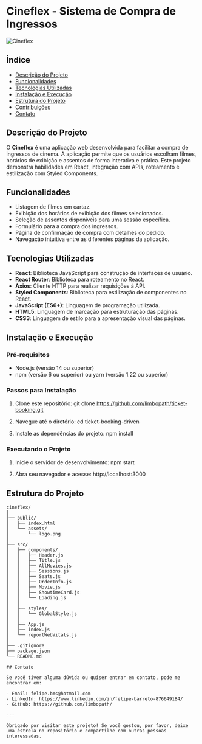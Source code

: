 # Cineflex - Sistema de Compra de Ingressos

![Cineflex](https://mock-api.driven.com.br/api/v8/cineflex/movies)

## Índice
- [Descrição do Projeto](#descrição-do-projeto)
- [Funcionalidades](#funcionalidades)
- [Tecnologias Utilizadas](#tecnologias-utilizadas)
- [Instalação e Execução](#instalação-e-execução)
- [Estrutura do Projeto](#estrutura-do-projeto)
- [Contribuições](#contribuições)
- [Contato](#contato)

## Descrição do Projeto

O **Cineflex** é uma aplicação web desenvolvida para facilitar a compra de ingressos de cinema. A aplicação permite que os usuários escolham filmes, horários de exibição e assentos de forma interativa e prática. Este projeto demonstra habilidades em React, integração com APIs, roteamento e estilização com Styled Components.

## Funcionalidades

- Listagem de filmes em cartaz.
- Exibição dos horários de exibição dos filmes selecionados.
- Seleção de assentos disponíveis para uma sessão específica.
- Formulário para a compra dos ingressos.
- Página de confirmação de compra com detalhes do pedido.
- Navegação intuitiva entre as diferentes páginas da aplicação.

## Tecnologias Utilizadas

- **React**: Biblioteca JavaScript para construção de interfaces de usuário.
- **React Router**: Biblioteca para roteamento no React.
- **Axios**: Cliente HTTP para realizar requisições à API.
- **Styled Components**: Biblioteca para estilização de componentes no React.
- **JavaScript (ES6+)**: Linguagem de programação utilizada.
- **HTML5**: Linguagem de marcação para estruturação das páginas.
- **CSS3**: Linguagem de estilo para a apresentação visual das páginas.

## Instalação e Execução

### Pré-requisitos

- Node.js (versão 14 ou superior)
- npm (versão 6 ou superior) ou yarn (versão 1.22 ou superior)

### Passos para Instalação

1. Clone este repositório:
   git clone https://github.com/limbopath/ticket-booking.git

2. Navegue até o diretório:
   cd ticket-booking-driven

3. Instale as dependências do projeto:
   npm install

### Executando o Projeto

1. Inicie o servidor de desenvolvimento:
   npm start

2. Abra seu navegador e acesse:
   http://localhost:3000

## Estrutura do Projeto

```plaintext
cineflex/
│
├── public/
│   ├── index.html
│   └── assets/
│       └── logo.png
│
├── src/
│   ├── components/
│   │   ├── Header.js
│   │   ├── Title.js
│   │   ├── AllMovies.js
│   │   ├── Sessions.js
│   │   ├── Seats.js
│   │   ├── OrderInfo.js
│   │   ├── Movie.js
│   │   ├── ShowtimeCard.js
│   │   └── Loading.js
│   │
│   ├── styles/
│   │   └── GlobalStyle.js
│   │
│   ├── App.js
│   ├── index.js
│   └── reportWebVitals.js
│
├── .gitignore
├── package.json
└── README.md

## Contato

Se você tiver alguma dúvida ou quiser entrar em contato, pode me encontrar em:

- Email: felipe.bms@hotmail.com
- LinkedIn: https://www.linkedin.com/in/felipe-barreto-876649184/
- GitHub: https://github.com/limbopath/

---

Obrigado por visitar este projeto! Se você gostou, por favor, deixe uma estrela no repositório e compartilhe com outras pessoas interessadas.
